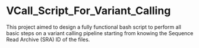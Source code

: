 # VCall_Script_For_Variant_Calling
This project aimed to design a fully functional bash script to perform all basic steps on a variant calling pipeline starting from knowing the Sequence Read Archive (SRA) ID of the files.
